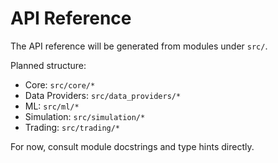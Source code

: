 # API Reference

The API reference will be generated from modules under `src/`.

Planned structure:
- Core: `src/core/*`
- Data Providers: `src/data_providers/*`
- ML: `src/ml/*`
- Simulation: `src/simulation/*`
- Trading: `src/trading/*`

For now, consult module docstrings and type hints directly.

